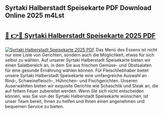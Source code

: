 ## Syrtaki Halberstadt Speisekarte PDF Download Online 2025 m4Lst

# <h2><a href="http://gc5h26.nevu.top/?p=Syrtaki+Halberstadt+Speisekarte">🔗 👉🔴 Syrtaki Halberstadt Speisekarte 2025 PDF</a></h2>

[![Syrtaki Halberstadt Speisekarte 2025 PDF](https://i.imgur.com/dBaPXMq.png)](http://gc5h26.nevu.top/?p=Syrtaki+Halberstadt+Speisekarte)
Das Menü des Essens ist nicht nur eine Liste von Gerichten, sondern auch die Möglichkeit, etwas für sich selbst zu wählen. Auf unserer Syrtaki Halberstadt Speisekarte bieten wir einen Salatbereich an, in dem Sie aus frischen Gemüse- und Obstsalaten für eine gesunde Ernährung wählen können. Für Fleischliebhaber bietet unsere Syrtaki Halberstadt Speisekarte eine umfangreiche Auswahl an Rind-, Schweinefleisch-, Hühnchen- und Fischgerichten. Unseren Auserwählten bieten wir exquisite Gerichte wie Schaschlik und Steak an, die auf fettem Feuer zubereitet werden. Wenn Sie sich nicht entscheiden können, was Sie von der Syrtaki Halberstadt Speisekarte wünschen, ist unser Team bereit, Ihnen zu helfen und Ihnen einen angenehmen und bequemen Service zu bieten.
